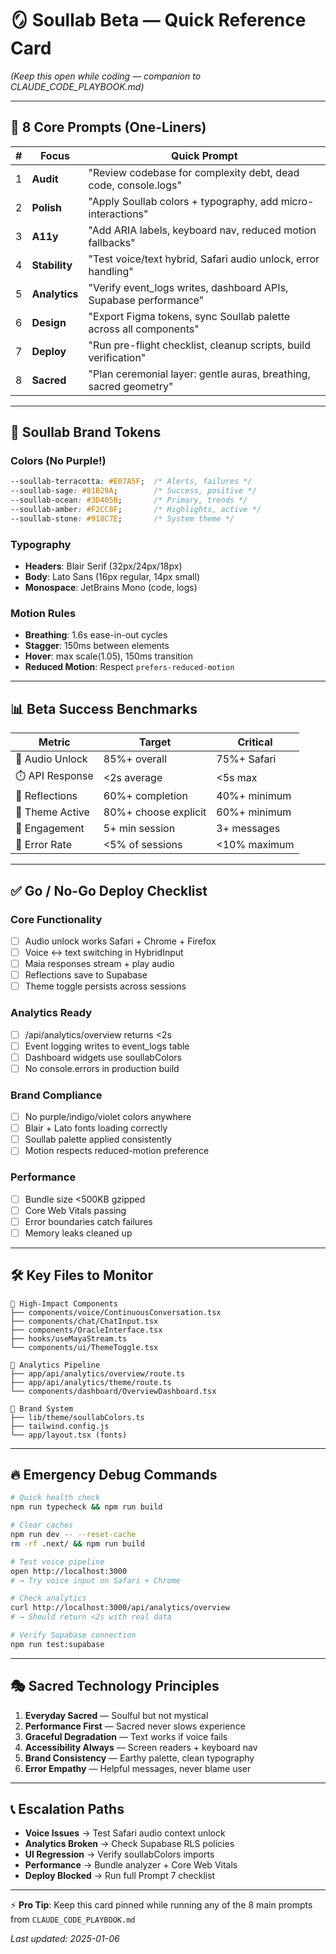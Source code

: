 # 🪞 Soullab Beta — Quick Reference Card

*(Keep this open while coding — companion to CLAUDE_CODE_PLAYBOOK.md)*

---

## 🎯 8 Core Prompts (One-Liners)

| # | Focus | Quick Prompt |
|---|-------|--------------|
| 1 | **Audit** | "Review codebase for complexity debt, dead code, console.logs" |
| 2 | **Polish** | "Apply Soullab colors + typography, add micro-interactions" |
| 3 | **A11y** | "Add ARIA labels, keyboard nav, reduced motion fallbacks" |
| 4 | **Stability** | "Test voice/text hybrid, Safari audio unlock, error handling" |
| 5 | **Analytics** | "Verify event_logs writes, dashboard APIs, Supabase performance" |
| 6 | **Design** | "Export Figma tokens, sync Soullab palette across all components" |
| 7 | **Deploy** | "Run pre-flight checklist, cleanup scripts, build verification" |
| 8 | **Sacred** | "Plan ceremonial layer: gentle auras, breathing, sacred geometry" |

---

## 🎨 Soullab Brand Tokens

### Colors (No Purple!)
```css
--soullab-terracotta: #E07A5F;  /* Alerts, failures */
--soullab-sage: #81B29A;        /* Success, positive */
--soullab-ocean: #3D405B;       /* Primary, trends */
--soullab-amber: #F2CC8F;       /* Highlights, active */
--soullab-stone: #918C7E;       /* System theme */
```

### Typography
- **Headers**: Blair Serif (32px/24px/18px)
- **Body**: Lato Sans (16px regular, 14px small)
- **Monospace**: JetBrains Mono (code, logs)

### Motion Rules
- **Breathing**: 1.6s ease-in-out cycles
- **Stagger**: 150ms between elements  
- **Hover**: max scale(1.05), 150ms transition
- **Reduced Motion**: Respect `prefers-reduced-motion`

---

## 📊 Beta Success Benchmarks

| Metric | Target | Critical |
|--------|--------|----------|
| 🎤 Audio Unlock | 85%+ overall | 75%+ Safari |
| ⏱️ API Response | <2s average | <5s max |
| 💬 Reflections | 60%+ completion | 40%+ minimum |
| 🎨 Theme Active | 80%+ choose explicit | 60%+ minimum |
| 🧭 Engagement | 5+ min session | 3+ messages |
| 🚨 Error Rate | <5% of sessions | <10% maximum |

---

## ✅ Go / No-Go Deploy Checklist

### Core Functionality
- [ ] Audio unlock works Safari + Chrome + Firefox
- [ ] Voice ↔ text switching in HybridInput  
- [ ] Maia responses stream + play audio
- [ ] Reflections save to Supabase
- [ ] Theme toggle persists across sessions

### Analytics Ready  
- [ ] /api/analytics/overview returns <2s
- [ ] Event logging writes to event_logs table
- [ ] Dashboard widgets use soullabColors
- [ ] No console.errors in production build

### Brand Compliance
- [ ] No purple/indigo/violet colors anywhere
- [ ] Blair + Lato fonts loading correctly
- [ ] Soullab palette applied consistently
- [ ] Motion respects reduced-motion preference

### Performance
- [ ] Bundle size <500KB gzipped
- [ ] Core Web Vitals passing
- [ ] Error boundaries catch failures
- [ ] Memory leaks cleaned up

---

## 🛠️ Key Files to Monitor

```
📁 High-Impact Components
├── components/voice/ContinuousConversation.tsx
├── components/chat/ChatInput.tsx
├── components/OracleInterface.tsx
├── hooks/useMayaStream.ts
└── components/ui/ThemeToggle.tsx

📁 Analytics Pipeline  
├── app/api/analytics/overview/route.ts
├── app/api/analytics/theme/route.ts
└── components/dashboard/OverviewDashboard.tsx

📁 Brand System
├── lib/theme/soullabColors.ts
├── tailwind.config.js
└── app/layout.tsx (fonts)
```

---

## 🔥 Emergency Debug Commands

```bash
# Quick health check
npm run typecheck && npm run build

# Clear caches
npm run dev -- --reset-cache
rm -rf .next/ && npm run build

# Test voice pipeline
open http://localhost:3000 
# → Try voice input on Safari + Chrome

# Check analytics
curl http://localhost:3000/api/analytics/overview
# → Should return <2s with real data

# Verify Supabase connection  
npm run test:supabase
```

---

## 🎭 Sacred Technology Principles

1. **Everyday Sacred** — Soulful but not mystical
2. **Performance First** — Sacred never slows experience
3. **Graceful Degradation** — Text works if voice fails
4. **Accessibility Always** — Screen readers + keyboard nav
5. **Brand Consistency** — Earthy palette, clean typography
6. **Error Empathy** — Helpful messages, never blame user

---

## 📞 Escalation Paths

- **Voice Issues** → Test Safari audio context unlock
- **Analytics Broken** → Check Supabase RLS policies  
- **UI Regression** → Verify soullabColors imports
- **Performance** → Bundle analyzer + Core Web Vitals
- **Deploy Blocked** → Run full Prompt 7 checklist

---

⚡ **Pro Tip**: Keep this card pinned while running any of the 8 main prompts from `CLAUDE_CODE_PLAYBOOK.md`

*Last updated: 2025-01-06*